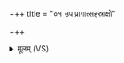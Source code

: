 +++
title = "०१ उप प्रागात्सहस्राक्षो"

+++
<details><summary>मूलम् (VS)</summary>

उप॒ प्रागा॑त्सहस्रा॒क्षो यु॒क्त्वा श॒पथो॒ रथ॑म्। श॒प्तार॑मन्वि॒च्छन्मम॒ वृक॑ इ॒वावि॑मतो गृ॒हम् ॥
</details>